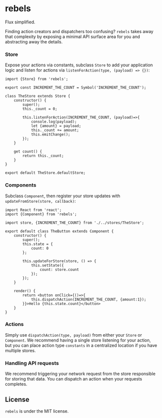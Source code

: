 rebels
======

Flux simplified. 

Finding action creators and dispatchers too confusing? `rebels` takes away that complexity by exposing a minimal API surface area for you and abstracting away the details.

### Store

Expose your actions via constants, subclass `Store` to add your application logic and listen for actions via `listenForAction(type, (payload) => {})`:

```
import {Store} from 'rebels';

export const INCREMENT_THE_COUNT = Symbol('INCREMENT_THE_COUNT');

class TheStore extends Store {
    constructor() {
        super();
        this._count = 0;

        this.listenForAction(INCREMENT_THE_COUNT, (payload)=>{
            console.log(payload);
            let {amount} = payload;
            this._count += amount;
            this.emitChange();
        });
    }

    get count() {
        return this._count;
    }
}

export default TheStore.defaultStore;
```


### Components

Subclass `Component`, then register your store updates with `updateFromStore(store, callback)`:

```
import React from 'react';
import {Component} from 'rebels';

import store, {INCREMENT_THE_COUNT} from './../stores/TheStore';

export default class TheButton extends Component {
    constructor() {
        super();
        this.state = {
            count: 0
        };

        this.updateForStore(store, () => {
            this.setState({
                count: store.count
            });
        });
    }

    render() {
        return <button onClick={()=>{
            this.dispatchAction(INCREMENT_THE_COUNT, {amount:1});
        }}>Hello {this.state.count}</button>
    }
}
```

### Actions

Simply use `dispatchAction(type, payload)` from either your `Store` or `Component`. We recommend having a single store listening for your action, but you can place action type `constants` in a centralized location if you have multiple stores.

### Handling API requests

We recommend triggering your network request from the store responsible for storing that data. You can dispatch an action when your requests completes.

## License

`rebels` is under the MIT license.
